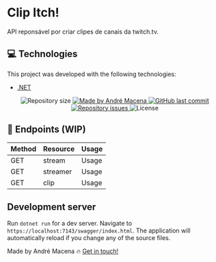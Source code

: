 # Clip Itch! 

API reponsável por criar clipes de canais da twitch.tv.


## 💻 Technologies

This project was developed with the following technologies:

- [.NET](https://dotnet.microsoft.com/pt-br/) 

<p align="center">
    <img alt="Repository size" src="https://img.shields.io/github/repo-size/andrmacena/clip-twitch">
	
  <a href="https://www.linkedin.com/in/andr%C3%A9-macena-15275b12b/">
    <img alt="Made by André Macena" src="https://img.shields.io/badge/made%20by-andrmacena-%2304D361">
  </a>

  <a href="https://github.com/andrmacena/clip-twitch/commits/main">
    <img alt="GitHub last commit" src="https://img.shields.io/github/last-commit/andrmacena/clip-twitch">
  </a>

  <a href="https://github.com/andrmacena/clip-twitch/issues">
    <img alt="Repository issues" src="https://img.shields.io/github/issues/andrmacena/clip-twitch">
  </a>

  <img alt="License" src="https://img.shields.io/badge/license-MIT-brightgreen">
</p>

## 🎯 Endpoints (WIP)

| Method  | Resource | Usage |
| -------- | ------- | ------- |
| GET  | stream    | Usage |
| GET | streamer     | Usage |
| GET    | clip    | Usage |

## Development server

Run `dotnet run` for a dev server. Navigate to `https://localhost:7143/swagger/index.html`. The application will automatically reload if you change any of the source files.

Made by André Macena 🔥 [Get in touch!](https://www.linkedin.com/in/andr%C3%A9-macena-15275b12b/)
